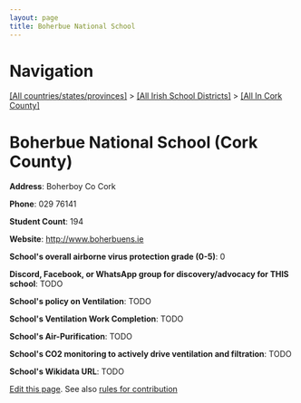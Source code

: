 ```yaml
---
layout: page
title: Boherbue National School
---
```

# Navigation

[[All countries/states/provinces]](../../..) > [[All Irish School Districts]](../..) > [[All In Cork County]](..)

# Boherbue National School (Cork County)

**Address**: Boherboy Co Cork

**Phone**: 029 76141

**Student Count**: 194

**Website**: <http://www.boherbuens.ie>

**School's overall airborne virus protection grade (0-5)**: 0

**Discord, Facebook, or WhatsApp group for discovery/advocacy for THIS school**: TODO

**School's policy on Ventilation**: TODO

**School's Ventilation Work Completion**: TODO

**School's Air-Purification**: TODO

**School's CO2 monitoring to actively drive ventilation and filtration**: TODO

**School's Wikidata URL**: TODO


[Edit this page](https://github.com/ventilate-schools/Ireland/edit/main/./Cork_County/Boherbue_National_School.md). See also [rules for contribution](../../../contribution-rules/)